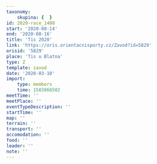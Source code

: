 ```yaml
---
taxonomy:
    skupina: {  }
id: 2020-race_1408
start: '2020-08-14'
end: '2020-08-16'
title: 'Tis 2020'
link: 'https://oris.orientacnisporty.cz/Zavod?id=5829'
orisid: '5829'
place: 'Tis u Blatna'
type: Z
template: zavod
date: '2020-03-10'
import:
    type: members
    time: 1583866502
meetTime: ''
meetPlace: ''
eventTypeDescription: ''
startTime: ''
map: ''
terrain: ''
transport: ''
accomodation: ''
food: ''
leader: ''
note: ''
---
```

